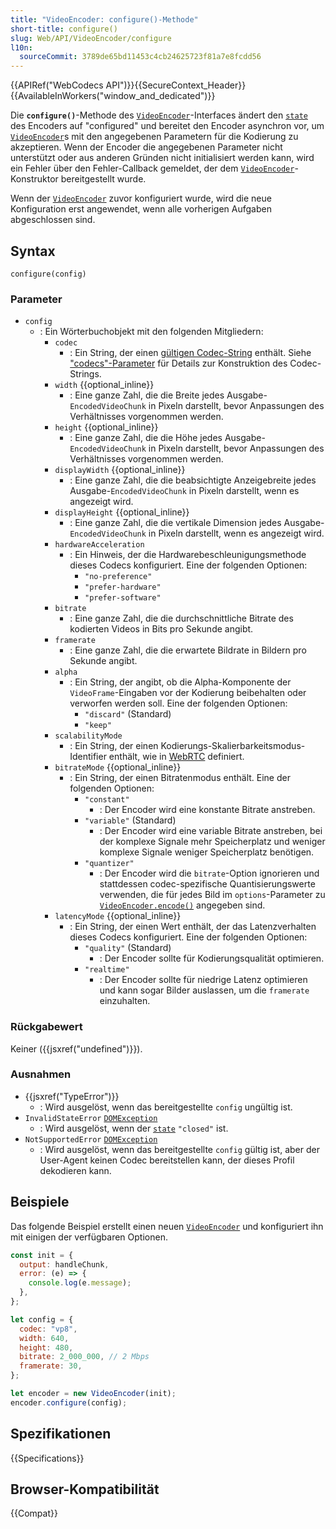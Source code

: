 ```yaml
---
title: "VideoEncoder: configure()-Methode"
short-title: configure()
slug: Web/API/VideoEncoder/configure
l10n:
  sourceCommit: 3789de65bd11453c4cb24625723f81a7e8fcdd56
---
```


{{APIRef("WebCodecs API")}}{{SecureContext_Header}}{{AvailableInWorkers("window_and_dedicated")}}

Die **`configure()`**-Methode des [`VideoEncoder`](/de/docs/Web/API/VideoEncoder)-Interfaces ändert den [`state`](/de/docs/Web/API/VideoEncoder/state) des Encoders auf "configured" und bereitet den Encoder asynchron vor, um [`VideoEncoder`](/de/docs/Web/API/VideoEncoder)s mit den angegebenen Parametern für die Kodierung zu akzeptieren. Wenn der Encoder die angegebenen Parameter nicht unterstützt oder aus anderen Gründen nicht initialisiert werden kann, wird ein Fehler über den Fehler-Callback gemeldet, der dem [`VideoEncoder`](/de/docs/Web/API/VideoEncoder)-Konstruktor bereitgestellt wurde.

Wenn der [`VideoEncoder`](/de/docs/Web/API/VideoEncoder) zuvor konfiguriert wurde, wird die neue Konfiguration erst angewendet, wenn alle vorherigen Aufgaben abgeschlossen sind.

## Syntax

```js-nolint
configure(config)
```

### Parameter

- `config`
  - : Ein Wörterbuchobjekt mit den folgenden Mitgliedern:
    - `codec`
      - : Ein String, der einen [gültigen Codec-String](https://www.w3.org/TR/webcodecs-codec-registry/#audio-codec-registry) enthält. Siehe ["codecs"-Parameter](/de/docs/Web/Media/Formats/codecs_parameter#codec_options_by_container) für Details zur Konstruktion des Codec-Strings.
    - `width` {{optional_inline}}
      - : Eine ganze Zahl, die die Breite jedes Ausgabe-`EncodedVideoChunk` in Pixeln darstellt, bevor Anpassungen des Verhältnisses vorgenommen werden.
    - `height` {{optional_inline}}
      - : Eine ganze Zahl, die die Höhe jedes Ausgabe-`EncodedVideoChunk` in Pixeln darstellt, bevor Anpassungen des Verhältnisses vorgenommen werden.
    - `displayWidth` {{optional_inline}}
      - : Eine ganze Zahl, die die beabsichtigte Anzeigebreite jedes Ausgabe-`EncodedVideoChunk` in Pixeln darstellt, wenn es angezeigt wird.
    - `displayHeight` {{optional_inline}}
      - : Eine ganze Zahl, die die vertikale Dimension jedes Ausgabe-`EncodedVideoChunk` in Pixeln darstellt, wenn es angezeigt wird.
    - `hardwareAcceleration`
      - : Ein Hinweis, der die Hardwarebeschleunigungsmethode dieses Codecs konfiguriert. Eine der folgenden Optionen:
        - `"no-preference"`
        - `"prefer-hardware"`
        - `"prefer-software"`
    - `bitrate`
      - : Eine ganze Zahl, die die durchschnittliche Bitrate des kodierten Videos in Bits pro Sekunde angibt.
    - `framerate`
      - : Eine ganze Zahl, die die erwartete Bildrate in Bildern pro Sekunde angibt.
    - `alpha`
      - : Ein String, der angibt, ob die Alpha-Komponente der `VideoFrame`-Eingaben vor der Kodierung beibehalten oder verworfen werden soll. Eine der folgenden Optionen:
        - `"discard"` (Standard)
        - `"keep"`
    - `scalabilityMode`
      - : Ein String, der einen Kodierungs-Skalierbarkeitsmodus-Identifier enthält, wie in [WebRTC](https://w3c.github.io/webrtc-svc/#scalabilitymodes*) definiert.
    - `bitrateMode` {{optional_inline}}
      - : Ein String, der einen Bitratenmodus enthält. Eine der folgenden Optionen:
        - `"constant"`
          - : Der Encoder wird eine konstante Bitrate anstreben.
        - `"variable"` (Standard)
          - : Der Encoder wird eine variable Bitrate anstreben, bei der komplexe Signale mehr Speicherplatz und weniger komplexe Signale weniger Speicherplatz benötigen.
        - `"quantizer"`
          - : Der Encoder wird die `bitrate`-Option ignorieren und stattdessen codec-spezifische Quantisierungswerte verwenden, die für jedes Bild im `options`-Parameter zu [`VideoEncoder.encode()`](/de/docs/Web/API/VideoEncoder/encode) angegeben sind.
    - `latencyMode` {{optional_inline}}
      - : Ein String, der einen Wert enthält, der das Latenzverhalten dieses Codecs konfiguriert. Eine der folgenden Optionen:
        - `"quality"` (Standard)
          - : Der Encoder sollte für Kodierungsqualität optimieren.
        - `"realtime"`
          - : Der Encoder sollte für niedrige Latenz optimieren und kann sogar Bilder auslassen, um die `framerate` einzuhalten.

### Rückgabewert

Keiner ({{jsxref("undefined")}}).

### Ausnahmen

- {{jsxref("TypeError")}}
  - : Wird ausgelöst, wenn das bereitgestellte `config` ungültig ist.
- `InvalidStateError` [`DOMException`](/de/docs/Web/API/DOMException)
  - : Wird ausgelöst, wenn der [`state`](/de/docs/Web/API/VideoEncoder/state) `"closed"` ist.
- `NotSupportedError` [`DOMException`](/de/docs/Web/API/DOMException)
  - : Wird ausgelöst, wenn das bereitgestellte `config` gültig ist, aber der User-Agent keinen Codec bereitstellen kann, der dieses Profil dekodieren kann.

## Beispiele

Das folgende Beispiel erstellt einen neuen [`VideoEncoder`](/de/docs/Web/API/VideoEncoder) und konfiguriert ihn mit einigen der verfügbaren Optionen.

```js
const init = {
  output: handleChunk,
  error: (e) => {
    console.log(e.message);
  },
};

let config = {
  codec: "vp8",
  width: 640,
  height: 480,
  bitrate: 2_000_000, // 2 Mbps
  framerate: 30,
};

let encoder = new VideoEncoder(init);
encoder.configure(config);
```

## Spezifikationen

{{Specifications}}

## Browser-Kompatibilität

{{Compat}}
